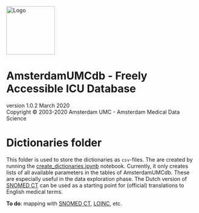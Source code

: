 <img src="img/logo_amds.png" alt="Logo" height="128px"/>

# AmsterdamUMCdb - Freely Accessible ICU Database
version 1.0.2 March 2020  
Copyright &copy; 2003-2020 Amsterdam UMC - Amsterdam Medical Data Science

# Dictionaries folder
This folder is used to store the dictionaries as `csv`-files. The are created by running the [create_dictionaries.ipynb](./create_dictionaries.ipynb) notebook. Currently, it only creates lists of all available parameters in the tables of AmsterdamUMCdb. These are especially useful in the data exploration phase. The Dutch version of [SNOMED CT](https://browser.ihtsdotools.org/) can be used as a starting point for (official) translations to English medical terms.

**To do**: mapping with [SNOMED CT](https://browser.ihtsdotools.org/), [LOINC](https://search.loinc.org/searchLOINC/), etc.